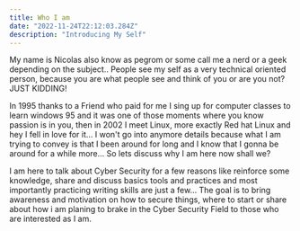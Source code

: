 ```yaml
---
title: Who I am
date: "2022-11-24T22:12:03.284Z"
description: "Introducing My Self"
---
```


My name is Nicolas also know as pegrom or some call me a nerd or a geek depending on the subject.. 
People see my self as a very technical oriented person, because you are what people see and think of you or are you not? JUST KIDDING!

In 1995  thanks to a Friend who paid for me I sing up for computer classes to learn windows 95 and it was one of  those moments where you know passion is in you, then in 2002 I meet Linux, more exactly Red hat Linux and hey I fell in love for it... I won't go into anymore details because what I am trying to convey is that I been around for long and I know that I gonna be around for a while more... So lets discuss why I am here now shall we?

I am here to talk about Cyber Security for a few reasons like reinforce some knowledge, share and discuss basics tools and practices and most importantly practicing writing skills are just a few... The goal is to bring awareness and motivation on how to secure things, where to start or share about how i am planing to brake in the Cyber Security Field to those who are interested as I am.










